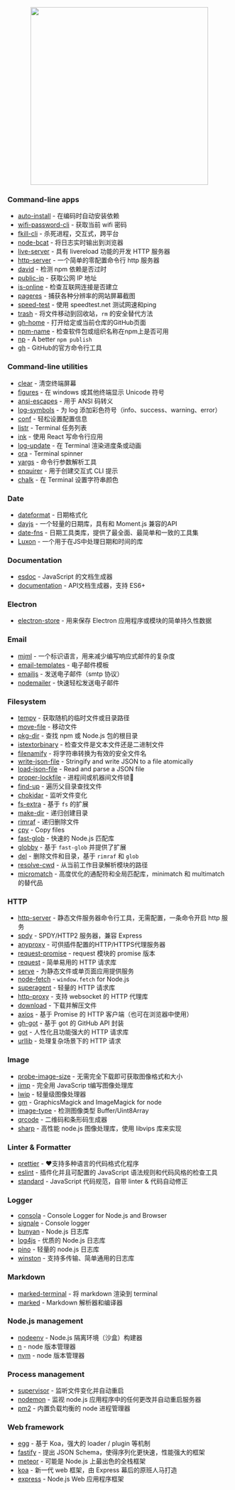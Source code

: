 
<p align="center">
  <img algin="center" width="400" src="https://raw.githubusercontent.com/zerolab-fe/awesome-nodejs/master/logo.svg"/>
</p>

### Command-line apps

- [auto-install](https://github.com/siddharthkp/auto-install) - 在编码时自动安装依赖
- [wifi-password-cli](https://github.com/kevva/wifi-password-cli) - 获取当前 wifi 密码
- [fkill-cli](https://github.com/sindresorhus/fkill-cli) - 杀死进程，交互式，跨平台
- [node-bcat](https://github.com/kessler/node-bcat) - 将日志实时输出到浏览器
- [live-server](https://github.com/tapio/live-server) - 具有 livereload 功能的开发 HTTP 服务器
- [http-server](https://github.com/http-party/http-server) - 一个简单的零配置命令行 http 服务器
- [david](https://github.com/alanshaw/david) - 检测 npm 依赖是否过时
- [public-ip](https://github.com/sindresorhus/public-ip) - 获取公网 IP 地址
- [is-online](https://github.com/sindresorhus/is-online) - 检查互联网连接是否建立
- [pageres](https://github.com/sindresorhus/pageres) - 捕获各种分辨率的网站屏幕截图
- [speed-test](https://github.com/sindresorhus/speed-test) - 使用 speedtest.net 测试网速和ping
- [trash](https://github.com/sindresorhus/trash) - 将文件移动到回收站，`rm` 的安全替代方法
- [gh-home](https://github.com/sindresorhus/gh-home) - 打开给定或当前仓库的GitHub页面
- [npm-name](https://github.com/sindresorhus/npm-name) - 检查软件包或组织名称在npm上是否可用
- [np](https://github.com/sindresorhus/np) - A better `npm publish`
- [gh](https://github.com/cli/cli) - GitHub的官方命令行工具

### Command-line utilities

- [clear](https://github.com/bahamas10/node-clear) - 清空终端屏幕
- [figures](https://github.com/sindresorhus/figures) - 在 windows 或其他终端显示 Unicode 符号
- [ansi-escapes](https://github.com/sindresorhus/ansi-escapes) - 用于 ANSI 码转义
- [log-symbols](https://github.com/sindresorhus/log-symbols) - 为 log 添加彩色符号（info、success、warning、error）
- [conf](https://github.com/sindresorhus/conf) - 轻松设置配置信息
- [listr](https://github.com/samverschueren/listr) - Terminal 任务列表
- [ink](https://github.com/vadimdemedes/ink) - 使用 React 写命令行应用
- [log-update](https://github.com/sindresorhus/log-update) - 在 Terminal 渲染进度条或动画
- [ ora](https://github.com/sindresorhus/ora) - Terminal spinner
- [yargs](https://github.com/yargs/yargs) - 命令行参数解析工具
- [enquirer](https://github.com/enquirer/enquirer) - 用于创建交互式 CLI 提示
- [chalk](https://github.com/chalk/chalk) - 在 Terminal 设置字符串颜色

### Date

- [dateformat](https://github.com/felixge/node-dateformat) - 日期格式化
- [dayjs](https://github.com/iamkun/dayjs) - 一个轻量的日期库，具有和 Moment.js 兼容的API
- [date-fns](https://github.com/date-fns/date-fns) - 日期工具类库，提供了最全面、最简单和一致的工具集
- [Luxon](https://github.com/moment/luxon) - 一个用于在JS中处理日期和时间的库

### Documentation

- [esdoc](https://github.com/esdoc/esdoc) - JavaScript 的文档生成器
- [documentation](https://github.com/documentationjs/documentation) - API文档生成器，支持 ES6+

### Electron

- [electron-store](https://github.com/sindresorhus/electron-store) - 用来保存 Electron 应用程序或模块的简单持久性数据

### Email

- [mjml](https://github.com/mjmlio/mjml) - 一个标识语言，用来减少编写响应式邮件的复杂度
- [email-templates](https://github.com/forwardemail/email-templates) - 电子邮件模板
- [emailjs](https://github.com/eleith/emailjs) - 发送电子邮件（smtp 协议）
- [nodemailer](https://github.com/nodemailer/nodemailer) - 快速轻松发送电子邮件

### Filesystem

- [tempy](https://github.com/sindresorhus/tempy) - 获取随机的临时文件或目录路径
- [move-file](https://github.com/sindresorhus/move-file) - 移动文件
- [pkg-dir](https://github.com/sindresorhus/pkg-dir) - 查找 npm 或 Node.js 包的根目录
- [istextorbinary](https://github.com/bevry/istextorbinary) - 检查文件是文本文件还是二进制文件
- [filenamify](https://github.com/sindresorhus/filenamify) - 将字符串转换为有效的安全文件名
- [write-json-file](https://github.com/sindresorhus/write-json-file) - Stringify and write JSON to a file atomically
- [load-json-file](https://github.com/sindresorhus/load-json-file) - Read and parse a JSON file
- [proper-lockfile](https://github.com/moxystudio/node-proper-lockfile) - 进程间或机器间文件锁🔐
- [find-up](https://github.com/sindresorhus/find-up) - 遍历父目录查找文件
- [chokidar](https://github.com/paulmillr/chokidar) - 监听文件变化
- [fs-extra](https://github.com/jprichardson/node-fs-extra) - 基于 `fs` 的扩展
- [make-dir](https://github.com/sindresorhus/make-dir) - 递归创建目录
- [rimraf](https://github.com/isaacs/rimraf) - 递归删除文件
- [cpy](https://github.com/sindresorhus/cpy) - Copy files
- [fast-glob](https://github.com/mrmlnc/fast-glob) - 快速的 Node.js 匹配库
- [globby](https://github.com/sindresorhus/globby) - 基于 `fast-glob` 并提供了扩展
- [del](https://github.com/sindresorhus/del) - 删除文件和目录，基于 `rimraf` 和 `glob `
- [resolve-cwd](https://github.com/sindresorhus/resolve-cwd) - 从当前工作目录解析模块的路径
- [micromatch](https://github.com/micromatch/micromatch) - 高度优化的通配符和全局匹配库，minimatch 和 multimatch 的替代品

### HTTP

- [http-server](https://github.com/http-party/http-server) - 静态文件服务器命令行工具，无需配置，一条命令开启 http 服务
- [spdy](https://github.com/spdy-http2/node-spdy) - SPDY/HTTP2 服务器，兼容 Express
- [anyproxy](https://github.com/alibaba/anyproxy) - 可供插件配置的HTTP/HTTPS代理服务器
- [request-promise](https://github.com/request/request-promise) - request 模块的 promise 版本
- [request](https://github.com/request/request) - 简单易用的 HTTP 请求库
- [serve](https://github.com/vercel/serve) - 为静态文件或单页面应用提供服务
- [node-fetch](https://github.com/node-fetch/node-fetch) - `window.fetch` for Node.js
- [superagent](https://github.com/visionmedia/superagent) - 轻量的 HTTP 请求库
- [http-proxy](https://github.com/http-party/node-http-proxy) - 支持 websocket 的 HTTP 代理库
- [download](https://github.com/kevva/download) - 下载并解压文件
- [axios](https://github.com/axios/axios) - 基于 Promise 的 HTTP 客户端（也可在浏览器中使用）
- [gh-got](https://github.com/sindresorhus/gh-got) - 基于 got 的 GitHub API 封装
- [got](https://github.com/sindresorhus/got) - 人性化且功能强大的 HTTP 请求库
- [urllib](https://github.com/node-modules/urllib) - 处理复杂场景下的 HTTP 请求

### Image

- [probe-image-size](https://github.com/nodeca/probe-image-size) - 无需完全下载即可获取图像格式和大小
- [jimp](https://github.com/oliver-moran/jimp) - 完全用 JavaScrip t编写图像处理库
- [lwip](https://github.com/EyalAr/lwip) - 轻量级图像处理器
- [gm](https://github.com/aheckmann/gm) - GraphicsMagick and ImageMagick for node
- [image-type](https://github.com/sindresorhus/image-type) - 检测图像类型 Buffer/Uint8Array
- [qrcode](https://github.com/soldair/node-qrcode) - 二维码和条形码生成器
- [sharp](https://github.com/lovell/sharp) - 高性能 node.js 图像处理库，使用 libvips 库来实现

### Linter & Formatter

- [prettier](https://github.com/prettier/prettier) - ❤支持多种语言的代码格式化程序
- [eslint](https://github.com/eslint/eslint) - 插件化并且可配置的 JavaScript 语法规则和代码风格的检查工具
- [standard](https://github.com/standard/standard) - JavaScript 代码规范，自带 linter & 代码自动修正

### Logger

- [consola](https://github.com/nuxt-contrib/consola) - Console Logger for Node.js and Browser
- [signale](https://github.com/klaussinani/signale) - Console logger
- [bunyan](https://github.com/trentm/node-bunyan) - Node.js 日志库
- [log4js](https://github.com/log4js-node/log4js-node) - 优质的 Node.js 日志库
- [pino](https://github.com/pinojs/pino) - 轻量的 node.js 日志库
- [winston](https://github.com/winstonjs/winston) - 支持多传输、简单通用的日志库

### Markdown

- [marked-terminal](https://github.com/mikaelbr/marked-terminal) - 将 markdown 渲染到 terminal
- [marked](https://github.com/markedjs/marked) - Markdown 解析器和编译器

### Node.js management

- [nodeenv](https://github.com/ekalinin/nodeenv) - Node.js 隔离环境（沙盒）构建器
- [n](https://github.com/tj/n) - node 版本管理器
- [nvm](https://github.com/nvm-sh/nvm) - node 版本管理器

### Process management

- [supervisor](https://github.com/petruisfan/node-supervisor) - 监听文件变化并自动重启
- [nodemon](https://github.com/remy/nodemon) - 监视 node.js 应用程序中的任何更改并自动重启服务器
- [pm2](https://github.com/Unitech/pm2) - 内置负载均衡的 node 进程管理器

### Web framework

- [egg](https://github.com/eggjs/egg) - 基于 Koa，强大的 loader / plugin 等机制
- [fastify](https://github.com/fastify/fastify) - 提出 JSON Schema，使得序列化更快速，性能强大的框架
- [meteor](https://github.com/meteor/meteor) - 可能是 Node.js 上最出色的全栈框架
- [koa](https://github.com/koajs/koa) - 新一代 web 框架，由 Express 幕后的原班人马打造
- [express](https://github.com/expressjs/express/) - Node.js Web 应用程序框架

